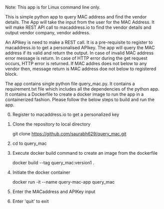 Note: This app is for Linux command line only.

This is simple python app to query MAC address and find the vendor details. The App will take the input from the user for the MAC Address. It will make REST API call to macaddress.io to find the vendor details and output vendor company, vendor address.

An APIkey is need to make a REST call. It is a pre-requisite to register to macaddress.io to get a personalised APIkey. The app will query the MAC address if its valid and return the output. In case of invalid MAC address error message is return. In case of HTTP error during the get request occurs, HTTP error is returned. If MAC addres does not below to any vendor then, message return is MAC address doe not below to registered block. 

The app contains single python file query_mac.py. It contains a requirement.txt file which includes all the dependencies of the python app. It contains a Dockerfile to create a docker image to run the app in a containerized fashion. Please follow the below steps to build and run the app.

0. Register to macaddress.io to get a personalized key 

1. Clone the repository to local directory
   
   git clone https://github.com/saurabh629/query_mac.git

2. cd to query_mac

3. Execute docker build command to create an image from the
   dockerfile
   
   docker build --tag query_mac:version1 .

4. Initiate the docker container
   
   docker run -it --name query-mac-app query_mac

5. Enter the MACaddress and APIKey input

6. Enter 'quit' to exit


